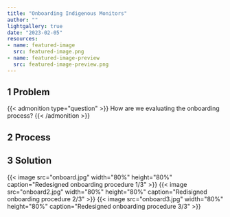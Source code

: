 ```yaml
---
title: "Onboarding Indigenous Monitors"
author: ""
lightgallery: true
date: "2023-02-05"
resources:
- name: featured-image
  src: featured-image.png
- name: featured-image-preview
  src: featured-image-preview.png
---
```

## 1 Problem
{{< admonition type="question" >}} How are we evaluating the onboarding process? {{< /admonition >}} 

## 2 Process

## 3 Solution

{{< image src="onboard.jpg" width="80%" height="80%" caption="Redesigned onboarding procedure 1/3" >}}
{{< image src="onboard2.jpg" width="80%" height="80%" caption="Redisigned onboarding procedure 2/3" >}}
{{< image src="onboard3.jpg" width="80%" height="80%" caption="Redesigned onboarding procedure 3/3" >}}
